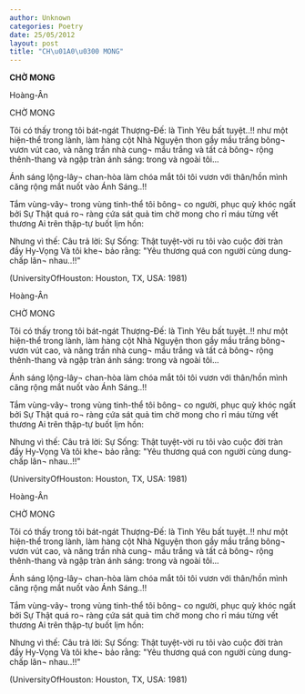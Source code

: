 ```yaml
---
author: Unknown
categories: Poetry
date: 25/05/2012
layout: post
title: "CH\u01A0\u0300 MONG"
---
```


**CHỜ MONG**

Hoàng-Ân

CHỜ MONG


Tôi có thấy trong tôi bát-ngát
Thượng-Đế: là
              Tình Yêu bất tuyệt..!!
như một hiện-thể trong lành,
làm hàng cột Nhà Nguyện thon gầy mầu trắng
bông¬ vươn vút cao, và nâng trần nhà
cung¬ mầu trắng
và tất cả bông¬ rộng thênh-thang
và ngập tràn ánh sáng: trong và ngoài tôi...

Ánh sáng lộng-lây¬ chan-hòa
làm chóa mắt tôi
tôi vươn với thân/hồn mình
căng rộng mắt nuốt vào Ánh Sáng..!!

Tắm vùng-vây¬ trong vùng tinh-thể
tôi bông¬ co người, phục quỳ khóc ngất
bởi Sự Thật quá ro¬ ràng
cứa sát quả tim chờ mong cho rỉ máu
từng vết thương Ai trên thập-tự buốt lịm hồn:

Nhưng vì thế: Câu trả lời: Sự Sống:
Thật tuyệt-vời ru tôi vào cuộc đời tràn đầy Hy-Vọng
Và tôi khe¬ bảo rằng:
"Yêu thương quá con người cùng dung-chấp lân¬ nhau..!!"

(UniversityOfHouston: Houston, TX, USA: 1981)

Hoàng-Ân

CHỜ MONG


Tôi có thấy trong tôi bát-ngát
Thượng-Đế: là
              Tình Yêu bất tuyệt..!!
như một hiện-thể trong lành,
làm hàng cột Nhà Nguyện thon gầy mầu trắng
bông¬ vươn vút cao, và nâng trần nhà
cung¬ mầu trắng
và tất cả bông¬ rộng thênh-thang
và ngập tràn ánh sáng: trong và ngoài tôi...

Ánh sáng lộng-lây¬ chan-hòa
làm chóa mắt tôi
tôi vươn với thân/hồn mình
căng rộng mắt nuốt vào Ánh Sáng..!!

Tắm vùng-vây¬ trong vùng tinh-thể
tôi bông¬ co người, phục quỳ khóc ngất
bởi Sự Thật quá ro¬ ràng
cứa sát quả tim chờ mong cho rỉ máu
từng vết thương Ai trên thập-tự buốt lịm hồn:

Nhưng vì thế: Câu trả lời: Sự Sống:
Thật tuyệt-vời ru tôi vào cuộc đời tràn đầy Hy-Vọng
Và tôi khe¬ bảo rằng:
"Yêu thương quá con người cùng dung-chấp lân¬ nhau..!!"

(UniversityOfHouston: Houston, TX, USA: 1981)

Hoàng-Ân

CHỜ MONG


Tôi có thấy trong tôi bát-ngát
Thượng-Đế: là
              Tình Yêu bất tuyệt..!!
như một hiện-thể trong lành,
làm hàng cột Nhà Nguyện thon gầy mầu trắng
bông¬ vươn vút cao, và nâng trần nhà
cung¬ mầu trắng
và tất cả bông¬ rộng thênh-thang
và ngập tràn ánh sáng: trong và ngoài tôi...

Ánh sáng lộng-lây¬ chan-hòa
làm chóa mắt tôi
tôi vươn với thân/hồn mình
căng rộng mắt nuốt vào Ánh Sáng..!!

Tắm vùng-vây¬ trong vùng tinh-thể
tôi bông¬ co người, phục quỳ khóc ngất
bởi Sự Thật quá ro¬ ràng
cứa sát quả tim chờ mong cho rỉ máu
từng vết thương Ai trên thập-tự buốt lịm hồn:

Nhưng vì thế: Câu trả lời: Sự Sống:
Thật tuyệt-vời ru tôi vào cuộc đời tràn đầy Hy-Vọng
Và tôi khe¬ bảo rằng:
"Yêu thương quá con người cùng dung-chấp lân¬ nhau..!!"

(UniversityOfHouston: Houston, TX, USA: 1981)
